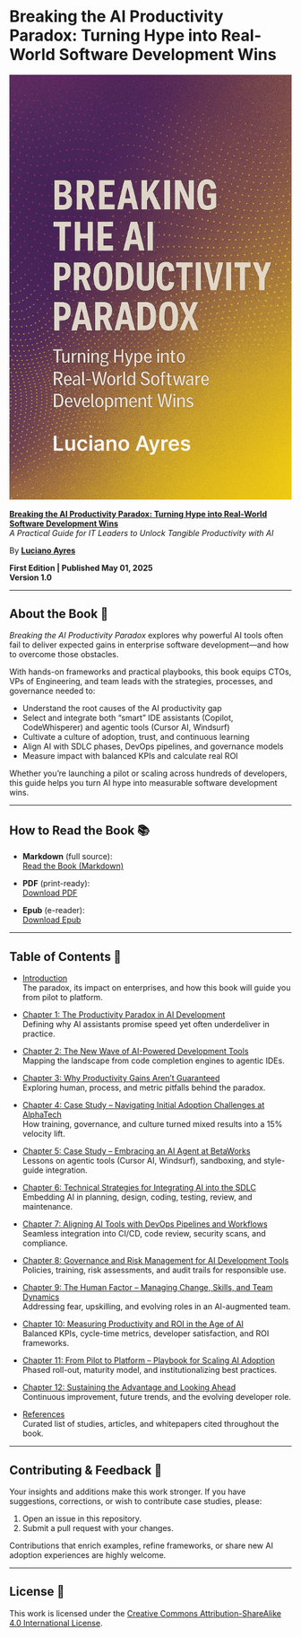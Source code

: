 # Breaking the AI Productivity Paradox: Turning Hype into Real-World Software Development Wins

![Book Cover](./images/cover/book-cover.png)

**[Breaking the AI Productivity Paradox: Turning Hype into Real-World Software Development Wins](./Breaking_the_AI_Productivity_Paradox_by_Luciano_Ayres.md)**  
_A Practical Guide for IT Leaders to Unlock Tangible Productivity with AI_

By **[Luciano Ayres](https://www.linkedin.com/in/lucianoayres/)**

**First Edition | Published May 01, 2025**  
**Version 1.0**

---

## About the Book 📖

_Breaking the AI Productivity Paradox_ explores why powerful AI tools often fail to deliver expected gains in enterprise software development—and how to overcome those obstacles.

With hands-on frameworks and practical playbooks, this book equips CTOs, VPs of Engineering, and team leads with the strategies, processes, and governance needed to:

- Understand the root causes of the AI productivity gap
- Select and integrate both “smart” IDE assistants (Copilot, CodeWhisperer) and agentic tools (Cursor AI, Windsurf)
- Cultivate a culture of adoption, trust, and continuous learning
- Align AI with SDLC phases, DevOps pipelines, and governance models
- Measure impact with balanced KPIs and calculate real ROI

Whether you’re launching a pilot or scaling across hundreds of developers, this guide helps you turn AI hype into measurable software development wins.

---

## How to Read the Book 📚

- **Markdown** (full source):  
  [Read the Book (Markdown)](./Breaking_the_AI_Productivity_Paradox_by_Luciano_Ayres.md)

- **PDF** (print-ready):  
  [Download PDF](./pdf/Breaking_the_AI_Productivity_Paradox_by_Luciano_Ayres.pdf)

- **Epub** (e-reader):  
  [Download Epub](./epub/Breaking_the_AI_Productivity_Paradox_by_Luciano_Ayres.epub)

---

## Table of Contents 📝

- [Introduction](./Breaking_the_AI_Productivity_Paradox_by_Luciano_Ayres.md#introduction)  
  The paradox, its impact on enterprises, and how this book will guide you from pilot to platform.

- [Chapter 1: The Productivity Paradox in AI Development](./Breaking_the_AI_Productivity_Paradox_by_Luciano_Ayres.md#chapter-1-the-productivity-paradox-in-ai-development)  
  Defining why AI assistants promise speed yet often underdeliver in practice.

- [Chapter 2: The New Wave of AI-Powered Development Tools](./Breaking_the_AI_Productivity_Paradox_by_Luciano_Ayres.md#chapter-2-the-new-wave-of-ai-powered-development-tools)  
  Mapping the landscape from code completion engines to agentic IDEs.

- [Chapter 3: Why Productivity Gains Aren’t Guaranteed](./Breaking_the_AI_Productivity_Paradox_by_Luciano_Ayres.md#chapter-3-why-productivity-gains-arent-guaranteed)  
  Exploring human, process, and metric pitfalls behind the paradox.

- [Chapter 4: Case Study – Navigating Initial Adoption Challenges at AlphaTech](./Breaking_the_AI_Productivity_Paradox_by_Luciano_Ayres.md#chapter-4-case-study-navigating-initial-adoption-challenges-at-alphatech)  
  How training, governance, and culture turned mixed results into a 15% velocity lift.

- [Chapter 5: Case Study – Embracing an AI Agent at BetaWorks](./Breaking_the_AI_Productivity_Paradox_by_Luciano_Ayres.md#chapter-5-case-study-embracing-an-ai-agent-at-betaworks)  
  Lessons on agentic tools (Cursor AI, Windsurf), sandboxing, and style-guide integration.

- [Chapter 6: Technical Strategies for Integrating AI into the SDLC](./Breaking_the_AI_Productivity_Paradox_by_Luciano_Ayres.md#chapter-6-technical-strategies-for-integrating-ai-into-the-sdlc)  
  Embedding AI in planning, design, coding, testing, review, and maintenance.

- [Chapter 7: Aligning AI Tools with DevOps Pipelines and Workflows](./Breaking_the_AI_Productivity_Paradox_by_Luciano_Ayres.md#chapter-7-aligning-ai-tools-with-devops-pipelines-and-workflows)  
  Seamless integration into CI/CD, code review, security scans, and compliance.

- [Chapter 8: Governance and Risk Management for AI Development Tools](./Breaking_the_AI_Productivity_Paradox_by_Luciano_Ayres.md#chapter-8-governance-and-risk-management-for-ai-development-tools)  
  Policies, training, risk assessments, and audit trails for responsible use.

- [Chapter 9: The Human Factor – Managing Change, Skills, and Team Dynamics](./Breaking_the_AI_Productivity_Paradox_by_Luciano_Ayres.md#chapter-9-the-human-factor-managing-change-skills-and-team-dynamics)  
  Addressing fear, upskilling, and evolving roles in an AI-augmented team.

- [Chapter 10: Measuring Productivity and ROI in the Age of AI](./Breaking_the_AI_Productivity_Paradox_by_Luciano_Ayres.md#chapter-10-measuring-productivity-and-roi-in-the-age-of-ai)  
  Balanced KPIs, cycle-time metrics, developer satisfaction, and ROI frameworks.

- [Chapter 11: From Pilot to Platform – Playbook for Scaling AI Adoption](./Breaking_the_AI_Productivity_Paradox_by_Luciano_Ayres.md#chapter-11-from-pilot-to-platform-playbook-for-scaling-ai-adoption)  
  Phased roll-out, maturity model, and institutionalizing best practices.

- [Chapter 12: Sustaining the Advantage and Looking Ahead](./Breaking_the_AI_Productivity_Paradox_by_Luciano_Ayres.md#chapter-12-sustaining-the-advantage-and-looking-ahead)  
  Continuous improvement, future trends, and the evolving developer role.

- [References](./Breaking_the_AI_Productivity_Paradox_by_Luciano_Ayres.md#references)  
  Curated list of studies, articles, and whitepapers cited throughout the book.

---

## Contributing & Feedback 🤝

Your insights and additions make this work stronger. If you have suggestions, corrections, or wish to contribute case studies, please:

1. Open an issue in this repository.
2. Submit a pull request with your changes.

Contributions that enrich examples, refine frameworks, or share new AI adoption experiences are highly welcome.

---

## License 📄

This work is licensed under the [Creative Commons Attribution-ShareAlike 4.0 International License](https://creativecommons.org/licenses/by-sa/4.0/).

